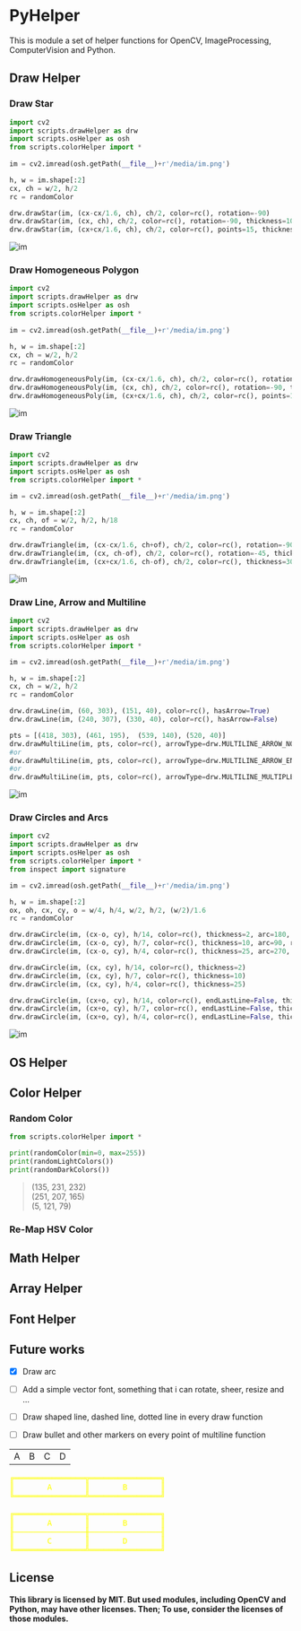 # PyHelper
This is module a set of helper functions for OpenCV, ImageProcessing, ComputerVision and Python.

## Draw Helper
### Draw Star

~~~python
import cv2
import scripts.drawHelper as drw
import scripts.osHelper as osh
from scripts.colorHelper import *
 
im = cv2.imread(osh.getPath(__file__)+r'/media/im.png')

h, w = im.shape[:2]
cx, ch = w/2, h/2
rc = randomColor

drw.drawStar(im, (cx-cx/1.6, ch), ch/2, color=rc(), rotation=-90)
drw.drawStar(im, (cx, ch), ch/2, color=rc(), rotation=-90, thickness=10, points=9)
drw.drawStar(im, (cx+cx/1.6, ch), ch/2, color=rc(), points=15, thickness=30)
~~~

![im](showcase/drawStar4.png)

### Draw Homogeneous Polygon

~~~python
import cv2
import scripts.drawHelper as drw
import scripts.osHelper as osh
from scripts.colorHelper import *
 
im = cv2.imread(osh.getPath(__file__)+r'/media/im.png')

h, w = im.shape[:2]
cx, ch = w/2, h/2
rc = randomColor

drw.drawHomogeneousPoly(im, (cx-cx/1.6, ch), ch/2, color=rc(), rotation=-90)
drw.drawHomogeneousPoly(im, (cx, ch), ch/2, color=rc(), rotation=-90, thickness=10, points=9)
drw.drawHomogeneousPoly(im, (cx+cx/1.6, ch), ch/2, color=rc(), points=15, thickness=30)
~~~

![im](showcase/drawHomogeneousPoly.png)

### Draw Triangle
~~~python
import cv2
import scripts.drawHelper as drw
import scripts.osHelper as osh
from scripts.colorHelper import *

im = cv2.imread(osh.getPath(__file__)+r'/media/im.png')

h, w = im.shape[:2]
cx, ch, of = w/2, h/2, h/18
rc = randomColor

drw.drawTriangle(im, (cx-cx/1.6, ch+of), ch/2, color=rc(), rotation=-90)
drw.drawTriangle(im, (cx, ch-of), ch/2, color=rc(), rotation=-45, thickness=15)
drw.drawTriangle(im, (cx+cx/1.6, ch-of), ch/2, color=rc(), thickness=30)
~~~

![im](showcase/drawTriangle.png)

### Draw Line, Arrow and Multiline
~~~python
import cv2
import scripts.drawHelper as drw
import scripts.osHelper as osh
from scripts.colorHelper import *

im = cv2.imread(osh.getPath(__file__)+r'/media/im.png')

h, w = im.shape[:2]
cx, ch = w/2, h/2
rc = randomColor

drw.drawLine(im, (60, 303), (151, 40), color=rc(), hasArrow=True)
drw.drawLine(im, (240, 307), (330, 40), color=rc(), hasArrow=False)

pts = [(418, 303), (461, 195),  (539, 140), (520, 40)]
drw.drawMultiLine(im, pts, color=rc(), arrowType=drw.MULTILINE_ARROW_NONE)
#or
drw.drawMultiLine(im, pts, color=rc(), arrowType=drw.MULTILINE_ARROW_END)
#or
drw.drawMultiLine(im, pts, color=rc(), arrowType=drw.MULTILINE_MULTIPLE_ARROW)
~~~

![im](showcase/drawMultiLine.png)

### Draw Circles and Arcs
~~~python
import cv2
import scripts.drawHelper as drw
import scripts.osHelper as osh
from scripts.colorHelper import *
from inspect import signature

im = cv2.imread(osh.getPath(__file__)+r'/media/im.png')

h, w = im.shape[:2]
ox, oh, cx, cy, o = w/4, h/4, w/2, h/2, (w/2)/1.6
rc = randomColor

drw.drawCircle(im, (cx-o, cy), h/14, color=rc(), thickness=2, arc=180, rotation=0)
drw.drawCircle(im, (cx-o, cy), h/7, color=rc(), thickness=10, arc=90, rotation=-90)
drw.drawCircle(im, (cx-o, cy), h/4, color=rc(), thickness=25, arc=270, rotation=-180)

drw.drawCircle(im, (cx, cy), h/14, color=rc(), thickness=2)
drw.drawCircle(im, (cx, cy), h/7, color=rc(), thickness=10)
drw.drawCircle(im, (cx, cy), h/4, color=rc(), thickness=25)

drw.drawCircle(im, (cx+o, cy), h/14, color=rc(), endLastLine=False, thickness=2, arc=180, rotation=0)
drw.drawCircle(im, (cx+o, cy), h/7, color=rc(), endLastLine=False, thickness=10, arc=90, rotation=-90)
drw.drawCircle(im, (cx+o, cy), h/4, color=rc(), endLastLine=False, thickness=25, arc=270, rotation=-180)


~~~

![im](showcase/drawArc.png)

## OS Helper

## Color Helper
### Random Color
~~~python
from scripts.colorHelper import *

print(randomColor(min=0, max=255))
print(randomLightColors())
print(randomDarkColors())
~~~

>(135, 231, 232)   
>(251, 207, 165)   
>(5, 121, 79)

### Re-Map HSV Color

## Math Helper

## Array Helper

## Font Helper

## Future works
- [x] Draw arc
- [ ] Add a simple vector font, something that i can rotate, sheer, resize and ...
- [ ] Draw shaped line, dashed line, dotted line in every draw function
- [ ] Draw bullet and other markers on every point of multiline function


<table>
    <tr>
        <td>A</td><td>B</td><td>C</td><td>D</td>
    </tr>
</table>


<pre style='color:yellow'>
╔═══════════════╦═══════════════╗
║       A       ║       B       ║
╚═══════════════╩═══════════════╝

╔═══════════════╦═══════════════╗
║       A       ║       B       ║
╟───────────────╫───────────────╢
║       C       ║       D       ║
╚═══════════════╩═══════════════╝
</pre>


## License
**This library is licensed by MIT. But used modules, including OpenCV and Python, may have other licenses. Then; To use, consider the licenses of those modules.**